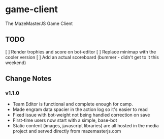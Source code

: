 # game-client

The MazeMasterJS Game Client

## TODO

[ ] Render trophies and score on bot-editor
[ ] Replace minimap with the cooler version
[ ] Add an actual scoreboard (bummer - didn't get to it this weekend)

## Change Notes

### v1.1.0

- Team Editor is functional and complete enough for camp.
- Made engram data spacier in the action log so it's easier to read
- Fixed issue with bot-weight not being handled correction on save
- First-time users now start with a simple, base-bot
- Static content (images, javascript libraries) are all hosted in the media project and served directly from mazemasterjs.com
